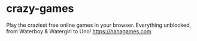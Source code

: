 # crazy-games
Play the craziest free online games in your browser.
Everything unblocked, from Waterboy & Watergirl to Uno! https://hahagames.com

